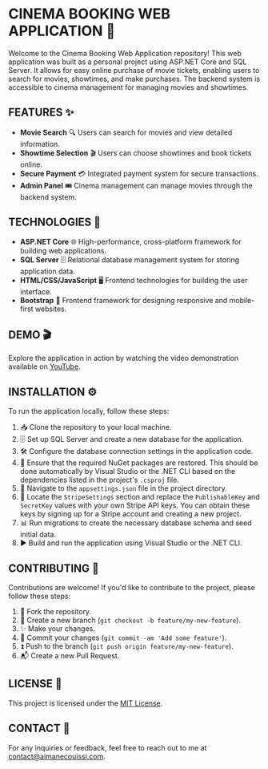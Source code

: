 # CINEMA BOOKING WEB APPLICATION 🎥

Welcome to the Cinema Booking Web Application repository! This web application was built as a personal project using ASP.NET Core and SQL Server. It allows for easy online purchase of movie tickets, enabling users to search for movies, showtimes, and make purchases. The backend system is accessible to cinema management for managing movies and showtimes.

## FEATURES ✨

- **Movie Search** 🔍 Users can search for movies and view detailed information.
- **Showtime Selection** 🎬 Users can choose showtimes and book tickets online.
- **Secure Payment** 💳 Integrated payment system for secure transactions.
- **Admin Panel** 🎟️ Cinema management can manage movies through the backend system.

## TECHNOLOGIES 🚀

- **ASP.NET Core** 🌐 High-performance, cross-platform framework for building web applications.
- **SQL Server** 🗄️ Relational database management system for storing application data.
- **HTML/CSS/JavaScript** 🖥️ Frontend technologies for building the user interface.
- **Bootstrap** 📱 Frontend framework for designing responsive and mobile-first websites.

## DEMO 🎬

Explore the application in action by watching the video demonstration available on [YouTube](https://youtu.be/md3oHAhkOto).

## INSTALLATION ⚙️

To run the application locally, follow these steps:

1. 📥 Clone the repository to your local machine.
2. 🗄️ Set up SQL Server and create a new database for the application.
3. 🛠️ Configure the database connection settings in the application code.
4. 🔄 Ensure that the required NuGet packages are restored. This should be done automatically by Visual Studio or the .NET CLI based on the dependencies listed in the project's `.csproj` file.
5. 📝 Navigate to the `appsettings.json` file in the project directory.
6. 🔑 Locate the `StripeSettings` section and replace the `PublishableKey` and `SecretKey` values with your own Stripe API keys. You can obtain these keys by signing up for a Stripe account and creating a new project.
7. 📊 Run migrations to create the necessary database schema and seed initial data.
8. ▶️ Build and run the application using Visual Studio or the .NET CLI.

## CONTRIBUTING 🤝

Contributions are welcome! If you'd like to contribute to the project, please follow these steps:

1. 🍴 Fork the repository.
2. 🌿 Create a new branch (`git checkout -b feature/my-new-feature`).
3. ✨ Make your changes.
4. 📝 Commit your changes (`git commit -am 'Add some feature'`).
5. ⏫ Push to the branch (`git push origin feature/my-new-feature`).
6. 📬 Create a new Pull Request.

## LICENSE 📄

This project is licensed under the [MIT License](LICENSE).

## CONTACT 📧

For any inquiries or feedback, feel free to reach out to me at [contact@aimanecouissi.com](mailto:contact@aimanecouissi.com).
